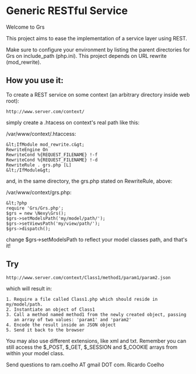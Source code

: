 Generic RESTful Service
=======================

Welcome to Grs

This project aims to ease the implementation of a service layer using REST.

Make sure to configure your environment by listing the parent directories for Grs on include_path (php.ini).
This project depends on URL rewrite (mod_rewrite).

How you use it:
---------------

To create a REST service on some context (an arbitrary directory inside web root):

	http://www.server.com/context/

simply create a .htacess on context's real path like this:

/var/www/context/.htaccess:

    &lt;IfModule mod_rewrite.c&gt;
    RewriteEngine On
    RewriteCond %{REQUEST_FILENAME} !-f
    RewriteCond %{REQUEST_FILENAME} !-d
    RewriteRule . grs.php [L]
    &lt;/IfModule&gt;

and, in the same directory, the grs.php stated on RewriteRule, above:

/var/www/context/grs.php:

    &lt;?php
    require 'Grs/Grs.php';
    $grs = new \Nexy\Grs();
    $grs->setModelsPath('my/model/path/');
    $grs->setViewsPath('my/view/path/');
    $grs->dispatch();

change $grs->setModelsPath to reflect your model classes path, and that's it!

Try
---

    http://www.server.com/context/Class1/method1/param1/param2.json
    
which will result in:

    1. Require a file called Class1.php which should reside in my/model/path.
    2. Instantiate an object of Class1
    3. Call a method named method1 from the newly created object, passing
       an array of two values: 'param1' and 'param2'
    4. Encode the result inside an JSON object
    5. Send it back to the browser
    
You may also use different extensions, like xml and txt.
Remember you can still access the $_POST, $_GET, $_SESSION and $_COOKIE arrays from within your model class.

Send questions to ram.coelho AT gmail DOT com.
Ricardo Coelho
